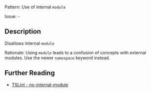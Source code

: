 Pattern: Use of internal `module`  

Issue: -

## Description

Disallows internal `module`  
  
Rationale: Using `module` leads to a confusion of concepts with external modules. Use the newer `namespace` keyword instead.

## Further Reading

* [TSLint - no-internal-module](https://palantir.github.io/tslint/rules/no-internal-module)